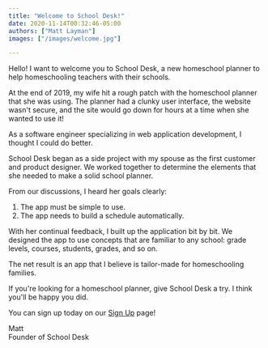 ```yaml
---
title: "Welcome to School Desk!"
date: 2020-11-14T00:32:46-05:00
authors: ["Matt Layman"]
images: ["/images/welcome.jpg"]

---
```


Hello!
I want to welcome you to School Desk,
a new homeschool planner
to help homeschooling teachers
with their schools.

At the end of 2019,
my wife hit a rough patch
with the homeschool planner
that she was using.
The planner had a clunky user interface,
the website wasn't secure,
and the site would go down
for hours at a time
when she wanted to use it!

As a software engineer specializing
in web application development,
I thought I could do better.

School Desk began as a side project
with my spouse as the first customer
and product designer.
We worked together
to determine the elements
that she needed
to make a solid school planner.

From our discussions,
I heard her goals clearly:

1. The app must be simple to use.
2. The app needs to build a schedule automatically.

With her continual feedback,
I built up the application bit by bit.
We designed the app
to use concepts
that are familiar
to any school:
grade levels, courses, students, grades, and so on.

The net result is an app
that I believe is tailor-made
for homeschooling families.

If you're looking for a homeschool planner,
give School Desk a try.
I think you'll be happy you did.

You can sign up today
on our [Sign Up](/accounts/signup/) page!

Matt
<br>
Founder of School Desk
